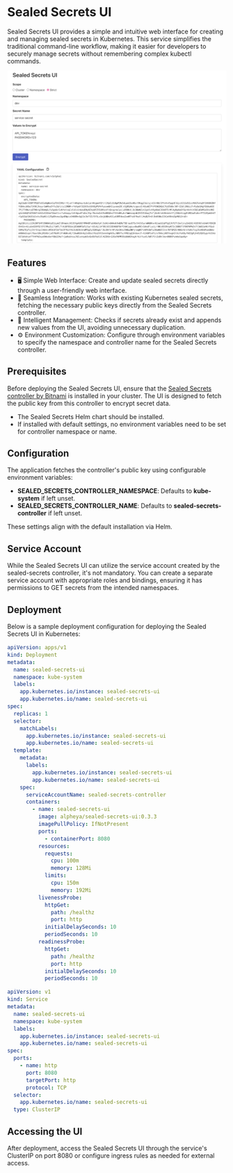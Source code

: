 # Sealed Secrets UI

Sealed Secrets UI provides a simple and intuitive web interface for creating and managing sealed secrets in Kubernetes. This service simplifies the traditional command-line workflow, making it easier for developers to securely manage secrets without remembering complex kubectl commands.

![Sealed Secrets UI](./sealed-secrets-ui.png)


## Features

- 🖥️  Simple Web Interface: Create and update sealed secrets directly through a user-friendly web interface.
- 🔗 Seamless Integration: Works with existing Kubernetes sealed secrets, fetching the necessary public keys directly from the Sealed Secrets controller.
- 🧠 Intelligent Management: Checks if secrets already exist and appends new values from the UI, avoiding unnecessary duplication.
- ⚙️ Environment Customization: Configure through environment variables to specify the namespace and controller name for the Sealed Secrets controller.

## Prerequisites

Before deploying the Sealed Secrets UI, ensure that the [Sealed Secrets controller by Bitnami](https://github.com/bitnami-labs/sealed-secrets) is installed in your cluster. The UI is designed to fetch the public key from this controller to encrypt secret data.

- The Sealed Secrets Helm chart should be installed.
- If installed with default settings, no environment variables need to be set for controller namespace or name.

## Configuration

The application fetches the controller's public key using configurable environment variables:

- **SEALED_SECRETS_CONTROLLER_NAMESPACE**: Defaults to **kube-system** if left unset.
- **SEALED_SECRETS_CONTROLLER_NAME**: Defaults to **sealed-secrets-controller** if left unset.

These settings align with the default installation via Helm.

## Service Account

While the Sealed Secrets UI can utilize the service account created by the sealed-secrets controller, it's not mandatory. You can create a separate service account with appropriate roles and bindings, ensuring it has permissions to GET secrets from the intended namespaces.

## Deployment

Below is a sample deployment configuration for deploying the Sealed Secrets UI in Kubernetes:

```yaml
apiVersion: apps/v1
kind: Deployment
metadata:
  name: sealed-secrets-ui
  namespace: kube-system
  labels:
    app.kubernetes.io/instance: sealed-secrets-ui
    app.kubernetes.io/name: sealed-secrets-ui
spec:
  replicas: 1
  selector:
    matchLabels:
      app.kubernetes.io/instance: sealed-secrets-ui
      app.kubernetes.io/name: sealed-secrets-ui
  template:
    metadata:
      labels:
        app.kubernetes.io/instance: sealed-secrets-ui
        app.kubernetes.io/name: sealed-secrets-ui
    spec:
      serviceAccountName: sealed-secrets-controller
      containers:
        - name: sealed-secrets-ui
          image: alpheya/sealed-secrets-ui:0.3.3
          imagePullPolicy: IfNotPresent
          ports:
            - containerPort: 8080
          resources:
            requests:
              cpu: 100m
              memory: 128Mi
            limits:
              cpu: 150m
              memory: 192Mi
          livenessProbe:
            httpGet:
              path: /healthz
              port: http
            initialDelaySeconds: 10
            periodSeconds: 10
          readinessProbe:
            httpGet:
              path: /healthz
              port: http
            initialDelaySeconds: 10
            periodSeconds: 10
```

```yaml
apiVersion: v1
kind: Service
metadata:
  name: sealed-secrets-ui
  namespace: kube-system
  labels:
    app.kubernetes.io/instance: sealed-secrets-ui
    app.kubernetes.io/name: sealed-secrets-ui
spec:
  ports:
    - name: http
      port: 8080
      targetPort: http
      protocol: TCP
  selector:
    app.kubernetes.io/name: sealed-secrets-ui
  type: ClusterIP
```

## Accessing the UI

After deployment, access the Sealed Secrets UI through the service's ClusterIP on port 8080 or configure ingress rules as needed for external access.
